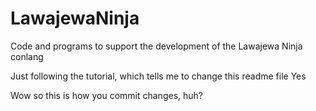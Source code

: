 # LawajewaNinja
Code and programs to support the development of the Lawajewa Ninja conlang

Just following the tutorial, which tells me to change this readme file
Yes

Wow so this is how you commit changes, huh?
